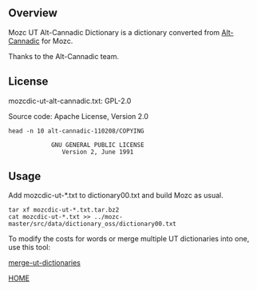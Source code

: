 ## Overview

Mozc UT Alt-Cannadic Dictionary is a dictionary converted from [Alt-Cannadic](https://ja.osdn.net/projects/alt-cannadic/) for Mozc.

Thanks to the Alt-Cannadic team.

## License

mozcdic-ut-alt-cannadic.txt: GPL-2.0

Source code: Apache License, Version 2.0

```
head -n 10 alt-cannadic-110208/COPYING

		    GNU GENERAL PUBLIC LICENSE
		       Version 2, June 1991
```

## Usage

Add mozcdic-ut-*.txt to dictionary00.txt and build Mozc as usual.

```
tar xf mozcdic-ut-*.txt.tar.bz2
cat mozcdic-ut-*.txt >> ../mozc-master/src/data/dictionary_oss/dictionary00.txt
```

To modify the costs for words or merge multiple UT dictionaries into one, use this tool:

[merge-ut-dictionaries](https://github.com/utuhiro78/merge-ut-dictionaries)

[HOME](http://linuxplayers.g1.xrea.com/mozc-ut.html)
